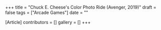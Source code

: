 +++
title = "Chuck E. Cheese's Color Photo Ride (Avenger, 2019)"
draft = false
tags = ["Arcade Games"]
date = ""

[Article]
contributors = []
gallery = []
+++